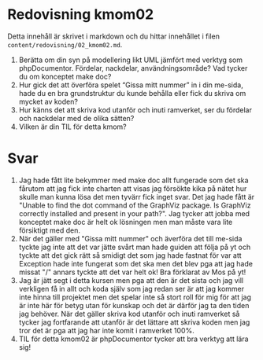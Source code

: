 ---
---
Redovisning kmom02
=========================

Detta innehåll är skrivet i markdown och du hittar innehållet i filen `content/redovisning/02_kmom02.md`.

1. Berätta om din syn på modellering likt UML jämfört med verktyg som phpDocumentor. Fördelar, nackdelar, användningsområde? Vad tycker du om konceptet make doc?
2. Hur gick det att överföra spelet “Gissa mitt nummer” in i din me-sida, hade du en bra grundstruktur du kunde behålla eller fick du skriva om mycket av koden?
3. Hur känns det att skriva kod utanför och inuti ramverket, ser du fördelar och nackdelar med de olika sätten?
4. Vilken är din TIL för detta kmom?

Svar
======================================

1. Jag hade fått lite bekymmer med make doc allt fungerade som det ska fårutom att jag fick inte charten att visas jag försökte kika på nätet hur skulle man kunna lösa det men tyvärr fick inget svar. Det jag hade fått är "Unable to find the dot command of the GraphViz package. Is GraphViz correctly installed and present in your path?". Jag tycker att jobba med konceptet make doc är helt ok lösningen men man måste vara lite försiktigt med den.
2. När det gäller med "Gissa mitt nummer" och äverföra det till me-sida tyckte jag inte att det var jätte svårt man hade guiden att följa på yt och tyckte att det gick rätt så smidigt det som jag hade fastnat för var att Exception hade inte fungerat som det ska men det blev pga att jag hade missat "/" annars tyckte att det var helt ok! Bra förklarat av Mos på yt!
3. Jag är jätt segt i detta kursen men pga att den är det sista och jag vill verkligen få in allt och koda själv som jag redan ser är att jag kommer inte hinna till projektet men det spelar inte så stort roll för mig för att jag är inte här för betyg utan för kunskap och det är därför jag ta den tiden jag behöver. När det gäller skriva kod utanför och inuti ramverket så tycker jag fortfarande att utanför är det lättare att skriva koden men jag tror det är pga att jag har inte komit i ramverket 100%.
4. TIL för detta kmom02 är phpDocumentor tycker att bra verktyg att lära sig!
